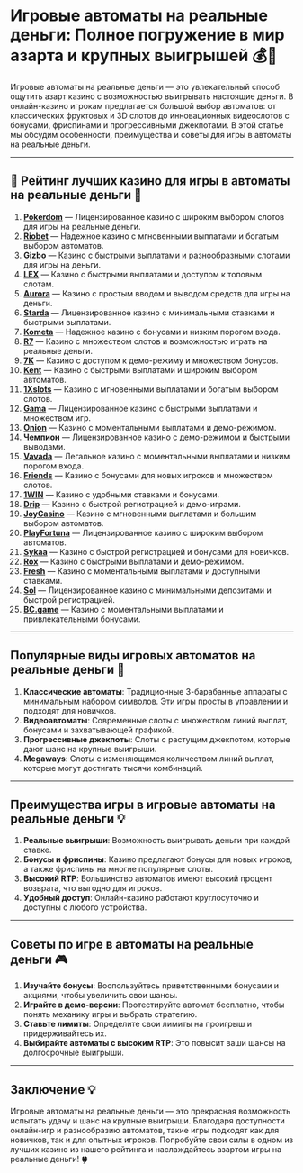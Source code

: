 # Игровые автоматы на реальные деньги: Полное погружение в мир азарта и крупных выигрышей 💰🎰

Игровые автоматы на реальные деньги — это увлекательный способ ощутить азарт казино с возможностью выигрывать настоящие деньги. В онлайн-казино игрокам предлагается большой выбор автоматов: от классических фруктовых и 3D слотов до инновационных видеослотов с бонусами, фриспинами и прогрессивными джекпотами. В этой статье мы обсудим особенности, преимущества и советы для игры в автоматы на реальные деньги.

---

## 🎲 Рейтинг лучших казино для игры в автоматы на реальные деньги 🎲

1. **[Pokerdom](https://brandplay.link/4k77v2yx)** — Лицензированное казино с широким выбором слотов для игры на реальные деньги.
2. **[Riobet](https://brandplay.link/7xBLTPyj)** — Надежное казино с мгновенными выплатами и богатым выбором автоматов.
3. **[Gizbo](https://brandplay.link/bprXw4YV)** — Казино с быстрыми выплатами и разнообразными слотами для игры на деньги.
4. **[LEX](https://brandplay.link/zW4hdDFV)** — Казино с быстрыми выплатами и доступом к топовым слотам.
5. **[Aurora](https://10trafic-stat2.com/click/668546556bcc6313411604bd/6766/13032/subaccount)** — Казино с простым вводом и выводом средств для игры на деньги.
6. **[Starda](https://brandplay.link/fB7xwRFL)** — Лицензированное казино с минимальными ставками и быстрыми выплатами.
7. **[Kometa](https://brandplay.link/8ZymQJV8)** — Надежное казино с бонусами и низким порогом входа.
8. **[R7](https://brandplay.link/bMd3Yjsw)** — Казино с множеством слотов и возможностью играть на реальные деньги.
9. **[7K](https://brandplay.link/BvQyFShp)** — Казино с доступом к демо-режиму и множеством бонусов.
10. **[Kent](https://brandplay.link/Fv2WP3js)** — Казино с быстрыми выплатами и широким выбором автоматов.
11. **[1Xslots](https://brandplay.link/hSB1khtr)** — Казино с мгновенными выплатами и богатым выбором слотов.
12. **[Gama](https://brandplay.link/j6NMKsDz)** — Лицензированное казино с быстрыми выплатами и множеством игр.
13. **[Onion](https://brandplay.link/zBGRVpQ9)** — Казино с моментальными выплатами и демо-режимом.
14. **[Чемпион](https://temon-gter.cfd/go/lRq?p80412p304504pcc44t17455)** — Лицензированное казино с демо-режимом и быстрыми выводами.
15. **[Vavada](https://vavadapartner.pro/?promo=ea5c9275-6854-4505-94fc-95ab18221945-linkb2)** — Легальное казино с моментальными выплатами и низким порогом входа.
16. **[Friends](https://gofriends.vc/linkb2)** — Казино с бонусами для новых игроков и множеством слотов.
17. **[1WIN](https://brandplay.link/smXVpBbG)** — Казино с удобными ставками и бонусами.
18. **[Drip](https://drp-ircp01.com/c07e6a3db)** — Казино с быстрой регистрацией и демо-играми.
19. **[JoyCasino](https://rpc30.call2me.pro/?/ru/registration?apkpop=0&partner=p24970p3291217pc98f)** — Казино с мгновенными выплатами и большим выбором автоматов.
20. **[PlayFortuna](https://fortunapromo.net/alt/playfortuna/registration?0dc4a9362a71feb7e3f165fb8e766f70)** — Лицензированное казино с широким выбором автоматов.
21. **[Sykaa](https://s-two-way.com/?source=linkb2&pid=30697)** — Казино с быстрой регистрацией и бонусами для новичков.
22. **[Rox](https://rox-pvwfpjgcxe.com/cb1ee18a5)** — Казино с быстрыми выплатами и демо-режимом.
23. **[Fresh](https://fresh-eumwkxwao.com/c3f7b485d)** — Казино с моментальными выплатами и доступными ставками.
24. **[Sol](https://sol-mmtdzfbaco.com/cb2415bca)** — Лицензированное казино с минимальными депозитами и быстрой регистрацией.
25. **[BC.game](https://partnerbcgame.com/dcc53d441)** — Казино с моментальными выплатами и привлекательными бонусами.

---

## Популярные виды игровых автоматов на реальные деньги 🎰

1. **Классические автоматы**: Традиционные 3-барабанные аппараты с минимальным набором символов. Эти игры просты в управлении и подходят для новичков.
2. **Видеоавтоматы**: Современные слоты с множеством линий выплат, бонусами и захватывающей графикой.
3. **Прогрессивные джекпоты**: Слоты с растущим джекпотом, которые дают шанс на крупные выигрыши.
4. **Megaways**: Слоты с изменяющимся количеством линий выплат, которые могут достигать тысячи комбинаций.

---

## Преимущества игры в игровые автоматы на реальные деньги 💡

1. **Реальные выигрыши**: Возможность выигрывать деньги при каждой ставке.
2. **Бонусы и фриспины**: Казино предлагают бонусы для новых игроков, а также фриспины на многие популярные слоты.
3. **Высокий RTP**: Большинство автоматов имеют высокий процент возврата, что выгодно для игроков.
4. **Удобный доступ**: Онлайн-казино работают круглосуточно и доступны с любого устройства.

---

## Советы по игре в автоматы на реальные деньги 🎮

1. **Изучайте бонусы**: Воспользуйтесь приветственными бонусами и акциями, чтобы увеличить свои шансы.
2. **Играйте в демо-версии**: Протестируйте автомат бесплатно, чтобы понять механику игры и выбрать стратегию.
3. **Ставьте лимиты**: Определите свои лимиты на проигрыш и придерживайтесь их.
4. **Выбирайте автоматы с высоким RTP**: Это повысит ваши шансы на долгосрочные выигрыши.

---

## Заключение 💡

Игровые автоматы на реальные деньги — это прекрасная возможность испытать удачу и шанс на крупные выигрыши. Благодаря доступности онлайн-игр и разнообразию автоматов, такие игры подходят как для новичков, так и для опытных игроков. Попробуйте свои силы в одном из лучших казино из нашего рейтинга и наслаждайтесь азартом игры на реальные деньги! 🍀
